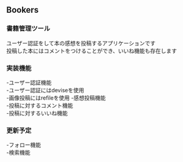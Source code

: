 ## Bookers
### 書籍管理ツール
ユーザー認証をして本の感想を投稿するアプリケーションです  
投稿した本にはコメントをつけることができ、いいね機能も存在します

### 実装機能
-ユーザー認証機能  
  -ユーザー認証にはdeviseを使用  
  -画像投稿にはrefileを使用
-感想投稿機能  
-投稿に対するコメント機能  
-投稿に対するいいね機能  

### 更新予定
-フォロー機能  
-検索機能  
